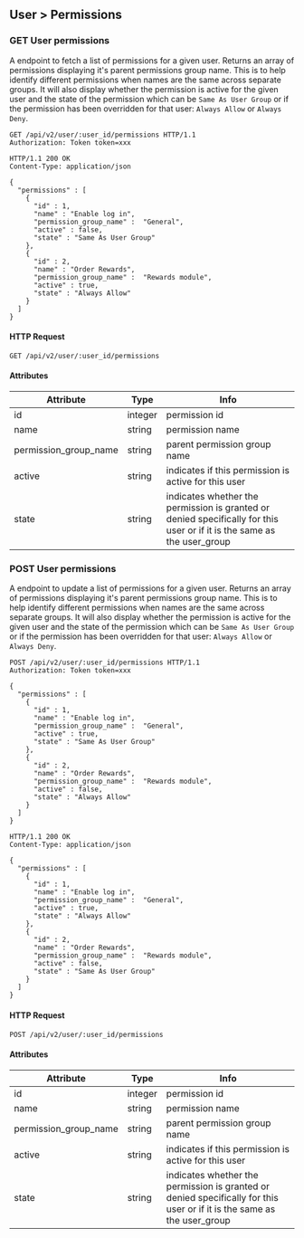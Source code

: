 ## User > Permissions

### GET User permissions

A endpoint to fetch a list of permissions for a given user. Returns an array of permissions displaying it's parent
permissions group name. This is to help identify different permissions when names are the same across separate groups.
It will also display whether the permission is active for the given user and the state of the permission which can
be `Same As User Group` or if the permission has been overridden for that user: `Always Allow` or `Always Deny`.

``` http
GET /api/v2/user/:user_id/permissions HTTP/1.1
Authorization: Token token=xxx
```

``` http
HTTP/1.1 200 OK
Content-Type: application/json

{
  "permissions" : [
    {
      "id" : 1,
      "name" : "Enable log in",
      "permission_group_name" :  "General",
      "active" : false,
      "state" : "Same As User Group"
    },
    {
      "id" : 2,
      "name" : "Order Rewards",
      "permission_group_name" :  "Rewards module",
      "active" : true,
      "state" : "Always Allow"
    }
  ]
}
```

#### HTTP Request

`GET /api/v2/user/:user_id/permissions`

#### Attributes

Attribute | Type | Info
--------- | ---- | ----
id | integer | permission id
name | string | permission name
permission\_group\_name | string | parent permission group name
active | string | indicates if this permission is active for this user
state | string | indicates whether the permission is granted or denied specifically for this user or if it is the same as the user_group


### POST User permissions

A endpoint to update a list of permissions for a given user. Returns an array of permissions displaying it's parent
permissions group name. This is to help identify different permissions when names are the same across separate groups.
It will also display whether the permission is active for the given user and the state of the permission which can
be `Same As User Group` or if the permission has been overridden for that user: `Always Allow` or `Always Deny`.

``` http
POST /api/v2/user/:user_id/permissions HTTP/1.1
Authorization: Token token=xxx

{
  "permissions" : [
    {
      "id" : 1,
      "name" : "Enable log in",
      "permission_group_name" :  "General",
      "active" : true,
      "state" : "Same As User Group"
    },
    {
      "id" : 2,
      "name" : "Order Rewards",
      "permission_group_name" :  "Rewards module",
      "active" : false,
      "state" : "Always Allow"
    }
  ]
}
```

``` http
HTTP/1.1 200 OK
Content-Type: application/json

{
  "permissions" : [
    {
      "id" : 1,
      "name" : "Enable log in",
      "permission_group_name" :  "General",
      "active" : true,
      "state" : "Always Allow"
    },
    {
      "id" : 2,
      "name" : "Order Rewards",
      "permission_group_name" :  "Rewards module",
      "active" : false,
      "state" : "Same As User Group"
    }
  ]
}
```

#### HTTP Request

`POST /api/v2/user/:user_id/permissions`

#### Attributes

Attribute | Type | Info
--------- | ---- | ----
id | integer | permission id
name | string | permission name
permission\_group\_name | string | parent permission group name
active | string | indicates if this permission is active for this user
state | string | indicates whether the permission is granted or denied specifically for this user or if it is the same as the user_group
